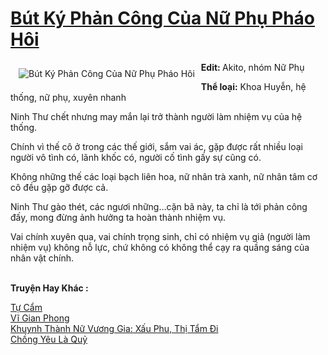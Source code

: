 <a href="https://utruyen.com/truyen/but-ky-phan-cong-cua-nu-phu-phao-hoi/16583/" title="Bút Ký Phản Công Của Nữ Phụ Pháo Hôi"><h1>Bút Ký Phản Công Của Nữ Phụ Pháo Hôi</h1></a><div style="display:table"><img align="right" style="float: left; padding: 10px;" src="https://utruyen.com/images/story/200x260/but-ky-phan-cong-cua-nu-phu-phao-hoi.jpg" alt="Bút Ký Phản Công Của Nữ Phụ Pháo Hôi"><b>Edit: </b>Akito, nhóm Nữ Phụ<p></p><b>Thể loại:</b> Khoa Huyễn, hệ thống, nữ phụ, xuyên nhanh<p></p>Ninh Thư chết nhưng may mắn lại trở thành người làm nhiệm vụ của hệ thống.<p></p>Chính vì thế cô ở trong các thế giới, sắm vai ác, gặp được rất nhiều loại người vô tình có, lãnh khốc có, người cố tình gấy sự cũng có.<p></p>Không những thế các loại bạch liên hoa, nữ nhân trà xanh, nữ nhân tâm cơ cô đều gặp gỡ được cả.<p></p>Ninh Thư gào thét, các ngươi những…cặn bã này, ta chỉ là tới phản công đấy, mong đừng ảnh hưởng ta hoàn thành nhiệm vụ.<p></p>Vai chính xuyên qua, vai chính trọng sinh, chỉ có nhiệm vụ giả (người làm nhiệm vụ) không nỗ lực, chứ không có không thể cạy ra quầng sáng của nhân vật chính.</div><p><br><b>Truyện Hay Khác :</b></p><a href="https://utruyen.com/truyen/tu-cam/15662/" alt="Tự Cẩm">Tự Cẩm</a><br/><a href="https://github.com/quanluxury/ngontinhhot/tree/master/truyenhay/17624/" alt="Vĩ Gian Phong">Vĩ Gian Phong</a><br/><a href="https://github.com/quanluxury/ngontinhhot/tree/master/truyenhay/19211/" alt="Khuynh Thành Nữ Vương Gia: Xấu Phu, Thị Tẩm Đi">Khuynh Thành Nữ Vương Gia: Xấu Phu, Thị Tẩm Đi</a><br/><a href="https://github.com/quanluxury/ngontinhhot/tree/master/truyenhay/19236/" alt="Chồng Yêu Là Quỷ">Chồng Yêu Là Quỷ</a><br/>